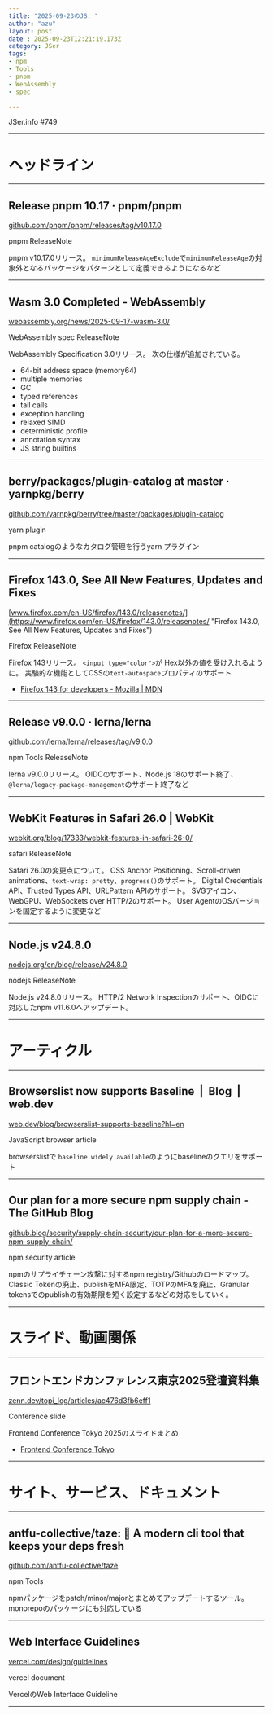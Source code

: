 ```yaml
---
title: "2025-09-23のJS: "
author: "azu"
layout: post
date : 2025-09-23T12:21:19.173Z
category: JSer
tags:
- npm
- Tools
- pnpm
- WebAssembly
- spec

---
```


JSer.info #749

----

<h1 class="site-genre">ヘッドライン</h1>

----

## Release pnpm 10.17 · pnpm/pnpm
[github.com/pnpm/pnpm/releases/tag/v10.17.0](https://github.com/pnpm/pnpm/releases/tag/v10.17.0 "Release pnpm 10.17 · pnpm/pnpm")
<p class="jser-tags jser-tag-icon"><span class="jser-tag">pnpm</span> <span class="jser-tag">ReleaseNote</span></p>

pnpm v10.17.0リリース。
`minimumReleaseAgeExclude`で`minimumReleaseAge`の対象外となるパッケージをパターンとして定義できるようになるなど


----

## Wasm 3.0 Completed - WebAssembly
[webassembly.org/news/2025-09-17-wasm-3.0/](https://webassembly.org/news/2025-09-17-wasm-3.0/ "Wasm 3.0 Completed - WebAssembly")
<p class="jser-tags jser-tag-icon"><span class="jser-tag">WebAssembly</span> <span class="jser-tag">spec</span> <span class="jser-tag">ReleaseNote</span></p>

WebAssembly Specification 3.0リリース。
次の仕様が追加されている。

- 64-bit address space (memory64)  
- multiple memories  
- GC  
- typed references  
- tail calls  
- exception handling  
- relaxed SIMD  
- deterministic profile  
- annotation syntax  
- JS string builtins


----

## berry/packages/plugin-catalog at master · yarnpkg/berry
[github.com/yarnpkg/berry/tree/master/packages/plugin-catalog](https://github.com/yarnpkg/berry/tree/master/packages/plugin-catalog "berry/packages/plugin-catalog at master · yarnpkg/berry")
<p class="jser-tags jser-tag-icon"><span class="jser-tag">yarn</span> <span class="jser-tag">plugin</span></p>

pnpm catalogのようなカタログ管理を行うyarn プラグイン


----

## Firefox 143.0, See All New Features, Updates and Fixes
[www.firefox.com/en-US/firefox/143.0/releasenotes/](https://www.firefox.com/en-US/firefox/143.0/releasenotes/ "Firefox 143.0, See All New Features, Updates and Fixes")
<p class="jser-tags jser-tag-icon"><span class="jser-tag">Firefox</span> <span class="jser-tag">ReleaseNote</span></p>

Firefox 143リリース。
`<input type="color">`が Hex以外の値を受け入れるように。
実験的な機能としてCSSの`text-autospace`プロパティのサポート

- [Firefox 143 for developers - Mozilla | MDN](https://developer.mozilla.org/en-US/docs/Mozilla/Firefox/Releases/143 "Firefox 143 for developers - Mozilla | MDN")

----

## Release v9.0.0 · lerna/lerna
[github.com/lerna/lerna/releases/tag/v9.0.0](https://github.com/lerna/lerna/releases/tag/v9.0.0 "Release v9.0.0 · lerna/lerna")
<p class="jser-tags jser-tag-icon"><span class="jser-tag">npm</span> <span class="jser-tag">Tools</span> <span class="jser-tag">ReleaseNote</span></p>

lerna v9.0.0リリース。
OIDCのサポート、Node.js 18のサポート終了、`@lerna/legacy-package-management`のサポート終了など


----

## WebKit Features in Safari 26.0 | WebKit
[webkit.org/blog/17333/webkit-features-in-safari-26-0/](https://webkit.org/blog/17333/webkit-features-in-safari-26-0/ "WebKit Features in Safari 26.0 | WebKit")
<p class="jser-tags jser-tag-icon"><span class="jser-tag">safari</span> <span class="jser-tag">ReleaseNote</span></p>

Safari 26.0の変更点について。
CSS Anchor Positioning、Scroll-driven animations、`text-wrap: pretty`、`progress()`のサポート。
Digital Credentials API、Trusted Types API、URLPattern APIのサポート。
SVGアイコン、WebGPU、WebSockets over HTTP/2のサポート。
User AgentのOSバージョンを固定するように変更など


----

## Node.js v24.8.0
[nodejs.org/en/blog/release/v24.8.0](https://nodejs.org/en/blog/release/v24.8.0 "Node.js v24.8.0")
<p class="jser-tags jser-tag-icon"><span class="jser-tag">nodejs</span> <span class="jser-tag">ReleaseNote</span></p>

Node.js v24.8.0リリース。
HTTP/2 Network Inspectionのサポート、OIDCに対応したnpm v11.6.0へアップデート。


----
<h1 class="site-genre">アーティクル</h1>

----

## Browserslist now supports Baseline  |  Blog  |  web.dev
[web.dev/blog/browserslist-supports-baseline?hl&#x3D;en](https://web.dev/blog/browserslist-supports-baseline?hl=en "Browserslist now supports Baseline  |  Blog  |  web.dev")
<p class="jser-tags jser-tag-icon"><span class="jser-tag">JavaScript</span> <span class="jser-tag">browser</span> <span class="jser-tag">article</span></p>

browserslistで
`baseline widely available`のようにbaselineのクエリをサポート


----

## Our plan for a more secure npm supply chain - The GitHub Blog
[github.blog/security/supply-chain-security/our-plan-for-a-more-secure-npm-supply-chain/](https://github.blog/security/supply-chain-security/our-plan-for-a-more-secure-npm-supply-chain/ "Our plan for a more secure npm supply chain - The GitHub Blog")
<p class="jser-tags jser-tag-icon"><span class="jser-tag">npm</span> <span class="jser-tag">security</span> <span class="jser-tag">article</span></p>

npmのサプライチェーン攻撃に対するnpm registry/Githubのロードマップ。
Classic Tokenの廃止、publishをMFA限定、TOTPのMFAを廃止、Granular tokensでのpublishの有効期限を短く設定するなどの対応をしていく。


----
<h1 class="site-genre">スライド、動画関係</h1>

----

## フロントエンドカンファレンス東京2025登壇資料集
[zenn.dev/topi\_log/articles/ac476d3fb6eff1](https://zenn.dev/topi_log/articles/ac476d3fb6eff1 "フロントエンドカンファレンス東京2025登壇資料集")
<p class="jser-tags jser-tag-icon"><span class="jser-tag">Conference</span> <span class="jser-tag">slide</span></p>

Frontend Conference Tokyo 2025のスライドまとめ

- [Frontend Conference Tokyo](https://fec-tokyo.github.io/2025/ "Frontend Conference Tokyo")

----
<h1 class="site-genre">サイト、サービス、ドキュメント</h1>

----

## antfu-collective/taze: 🥦 A modern cli tool that keeps your deps fresh
[github.com/antfu-collective/taze](https://github.com/antfu-collective/taze "antfu-collective/taze: 🥦 A modern cli tool that keeps your deps fresh")
<p class="jser-tags jser-tag-icon"><span class="jser-tag">npm</span> <span class="jser-tag">Tools</span></p>

npmパッケージをpatch/minor/majorとまとめてアップデートするツール。
monorepoのパッケージにも対応している


----

## Web Interface Guidelines
[vercel.com/design/guidelines](https://vercel.com/design/guidelines "Web Interface Guidelines")
<p class="jser-tags jser-tag-icon"><span class="jser-tag">vercel</span> <span class="jser-tag">document</span></p>

VercelのWeb Interface Guideline


----
